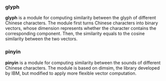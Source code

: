 ### glyph
**glyph** is a module for computing similarity between the glyph of different Chinese characters. The module first turns Chinese characters into binary vectors, whose dimension represents whether the character contains the corresponding component. Then, the similarity equals to the cosine similarity between the two vectors.
### pinyin
**pinyin** is a module for computing similarity between the sounds of different Chinese characters. The module is based on dimsim, the library developed by IBM, but modified to apply more flexible vector computation.